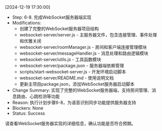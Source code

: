 [2024-12-19 17:30:00]
- Step: 6-8. 完成WebSocket服务器端实现
- Modifications: 
  * 创建了完整的WebSocket服务器项目结构
  * websocket-server/server.js - 主服务器文件，包含连接管理、事件处理和优雅关闭
  * websocket-server/roomManager.js - 房间和客户端连接管理模块
  * websocket-server/messageHandler.js - 消息处理和路由逻辑模块
  * websocket-server/utils.js - 工具函数模块
  * websocket-server/package.json - 服务器端依赖管理
  * scripts/start-websocket-server.js - 开发环境启动脚本
  * websocket-server/README.md - 使用说明文档
  * 更新主项目package.json，添加WebSocket服务器启动脚本
- Change Summary: 实现了完整的WebSocket服务器端，支持房间管理、消息路由、心跳检测等功能
- Reason: 执行计划步骤6-8，为语音识别同步功能提供服务器支持
- Blockers: None
- Status: Success

请查看WebSocket服务器实现的详细信息，确认功能是否符合预期。 